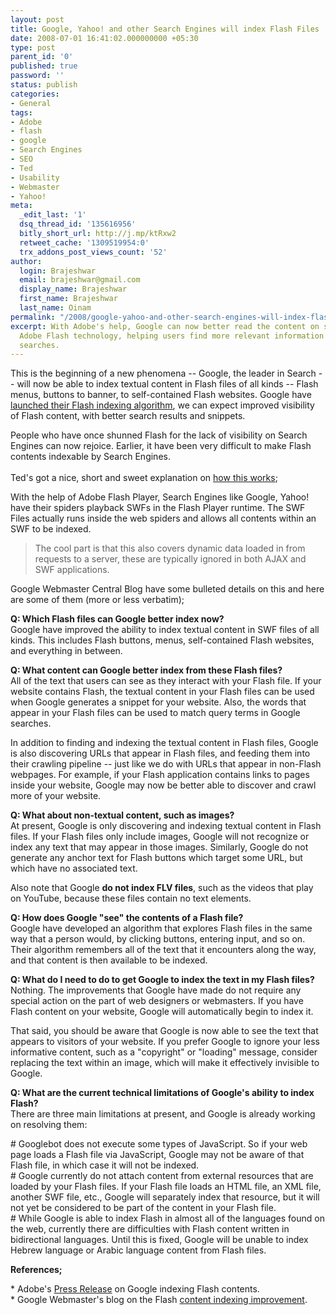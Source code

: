 ```yaml
---
layout: post
title: Google, Yahoo! and other Search Engines will index Flash Files
date: 2008-07-01 16:41:02.000000000 +05:30
type: post
parent_id: '0'
published: true
password: ''
status: publish
categories:
- General
tags:
- Adobe
- flash
- google
- Search Engines
- SEO
- Ted
- Usability
- Webmaster
- Yahoo!
meta:
  _edit_last: '1'
  dsq_thread_id: '135616956'
  bitly_short_url: http://j.mp/ktRxw2
  retweet_cache: '1309519954:0'
  trx_addons_post_views_count: '52'
author:
  login: Brajeshwar
  email: brajeshwar@gmail.com
  display_name: Brajeshwar
  first_name: Brajeshwar
  last_name: Oinam
permalink: "/2008/google-yahoo-and-other-search-engines-will-index-flash-files/"
excerpt: With Adobe's help, Google can now better read the content on sites that use
  Adobe Flash technology, helping users find more relevant information when conducting
  searches.
---
```

<p>This is the beginning of a new phenomena -- Google, the leader in Search -- will now be able to index textual content in Flash files of all kinds -- Flash menus, buttons to banner, to self-contained Flash websites. Google have <a href="http://googleblog.blogspot.com/2008/06/google-learns-to-crawl-flash.html">launched their Flash indexing algorithm</a>, we can expect improved visibility of Flash content, with better search results and snippets.</p>
<p>People who have once shunned Flash for the lack of visibility on Search Engines can now rejoice. Earlier, it have been very difficult to make Flash contents indexable by Search Engines.<br />
<br />
Ted's got a nice, short and sweet explanation on <a href="http://www.onflex.org/ted/2008/06/searchable-swf.php">how this works</a>; </p>
<p>With the help of Adobe Flash Player, Search Engines like Google, Yahoo! have their spiders playback SWFs in the Flash Player runtime. The SWF Files actually runs inside the web spiders and allows all contents within an SWF to be indexed.</p>
<blockquote><p>The cool part is that this also covers dynamic data loaded in from requests to a server, these are typically ignored in both AJAX and SWF applications.</p></blockquote>
<p>Google Webmaster Central Blog have some bulleted details on this and here are some of them (more or less verbatim);</p>
<p><strong>Q: Which Flash files can Google better index now?</strong><br />
Google have improved the ability to index textual content in SWF files of all kinds. This includes Flash buttons, menus, self-contained Flash websites, and everything in between.</p>
<p><strong>Q: What content can Google better index from these Flash files?</strong><br />
All of the text that users can see as they interact with your Flash file. If your website contains Flash, the textual content in your Flash files can be used when Google generates a snippet for your website. Also, the words that appear in your Flash files can be used to match query terms in Google searches.</p>
<p>In addition to finding and indexing the textual content in Flash files, Google is also discovering URLs that appear in Flash files, and feeding them into their crawling pipeline -- just like we do with URLs that appear in non-Flash webpages. For example, if your Flash application contains links to pages inside your website, Google may now be better able to discover and crawl more of your website.</p>
<p><strong>Q: What about non-textual content, such as images?</strong><br />
At present, Google is only discovering and indexing textual content in Flash files. If your Flash files only include images, Google will not recognize or index any text that may appear in those images. Similarly, Google do not generate any anchor text for Flash buttons which target some URL, but which have no associated text.</p>
<p>Also note that Google <strong>do not index FLV files</strong>, such as the videos that play on YouTube, because these files contain no text elements.</p>
<p><strong>Q: How does Google "see" the contents of a Flash file?</strong><br />
Google have developed an algorithm that explores Flash files in the same way that a person would, by clicking buttons, entering input, and so on. Their algorithm remembers all of the text that it encounters along the way, and that content is then available to be indexed.</p>
<p><strong>Q: What do I need to do to get Google to index the text in my Flash files?</strong><br />
Nothing. The improvements that Google have made do not require any special action on the part of web designers or webmasters. If you have Flash content on your website, Google will automatically begin to index it.</p>
<p>That said, you should be aware that Google is now able to see the text that appears to visitors of your website. If you prefer Google to ignore your less informative content, such as a "copyright" or "loading" message, consider replacing the text within an image, which will make it effectively invisible to Google.</p>
<p><strong>Q: What are the current technical limitations of Google's ability to index Flash?</strong><br />
There are three main limitations at present, and Google is already working on resolving them:</p>
<p># Googlebot does not execute some types of JavaScript. So if your web page loads a Flash file via JavaScript, Google may not be aware of that Flash file, in which case it will not be indexed.<br />
# Google currently do not attach content from external resources that are loaded by your Flash files. If your Flash file loads an HTML file, an XML file, another SWF file, etc., Google will separately index that resource, but it will not yet be considered to be part of the content in your Flash file.<br />
# While Google is able to index Flash in almost all of the languages found on the web, currently there are difficulties with Flash content written in bidirectional languages. Until this is fixed, Google will be unable to index Hebrew language or Arabic language content from Flash files.</p>
<p><strong>References;</strong></p>
<p>* Adobe's <a href="http://www.adobe.com/aboutadobe/pressroom/pressreleases/200806/070108AdobeRichMediaSearch.html">Press Release</a> on Google indexing Flash contents.<br />
* Google Webmaster's blog on the Flash <a href="http://googlewebmastercentral.blogspot.com/2008/06/improved-flash-indexing.html">content indexing improvement</a>.</p>
